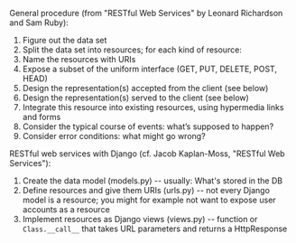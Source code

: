 General procedure (from "RESTful Web Services" by Leonard Richardson and Sam Ruby):

  1. Figure out the data set
  1. Split the data set into resources; for each kind of resource:
  1. Name the resources with URIs
  1. Expose a subset of the uniform interface (GET, PUT, DELETE, POST, HEAD)
  1. Design the representation(s) accepted from the client (see below)
  1. Design the representation(s) served to the client (see below)
  1. Integrate this resource into existing resources, using hypermedia links and forms
  1. Consider the typical course of events: what’s supposed to happen?
  1. Consider error conditions: what might go wrong?

RESTful web services with Django (cf. Jacob Kaplan-Moss, "RESTful Web Services"):

  1. Create the data model (models.py) -- usually: What's stored in the DB
  1. Define resources and give them URIs (urls.py) -- not every Django model is a resource; you might for example not want to expose user accounts as a resource
  1. Implement resources as Django views (views.py) -- function or `Class.__call__` that takes URL parameters and returns a HttpResponse
